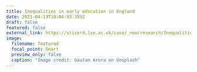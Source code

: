 ```yaml
---
title: Inequalities in early education in England
date: 2021-04-13T19:04:53.355Z
draft: false
featured: false
external_link: https://sticerd.lse.ac.uk/case/_new/research/Inequalities_Early_Education/default.asp
image:
  filename: featured
  focal_point: Smart
  preview_only: false
  caption: "Image credit: Gautam Arora on Unsplash"
---
```

